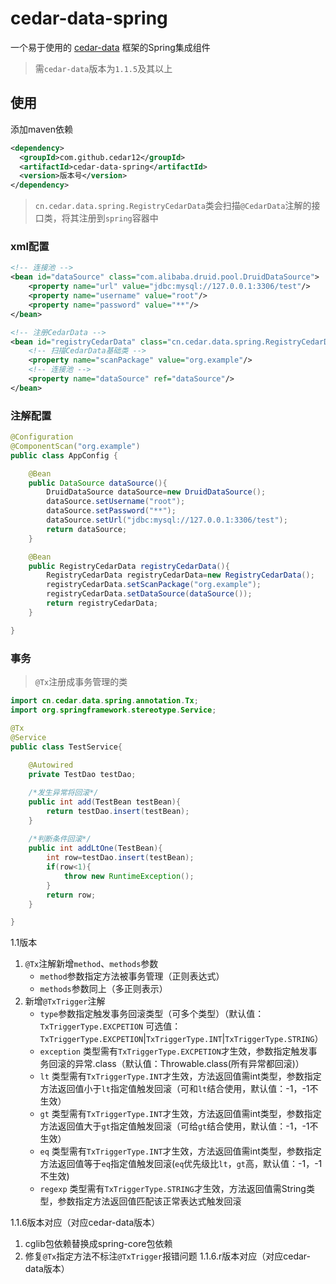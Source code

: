 # cedar-data-spring
一个易于使用的 [cedar-data](https://github.com/cedar12/cedar-data.git) 框架的Spring集成组件

> 需`cedar-data`版本为`1.1.5`及其以上

## 使用

添加maven依赖
```xml
<dependency>
  <groupId>com.github.cedar12</groupId>
  <artifactId>cedar-data-spring</artifactId>
  <version>版本号</version>
</dependency>
```


> `cn.cedar.data.spring.RegistryCedarData`类会扫描`@CedarData`注解的接口类，将其注册到`spring`容器中


### xml配置
```xml
<!-- 连接池 -->
<bean id="dataSource" class="com.alibaba.druid.pool.DruidDataSource">
    <property name="url" value="jdbc:mysql://127.0.0.1:3306/test"/>
    <property name="username" value="root"/>
    <property name="password" value="**"/>
</bean>

<!-- 注册CedarData -->
<bean id="registryCedarData" class="cn.cedar.data.spring.RegistryCedarData">
    <!-- 扫描CedarData基础类 -->
    <property name="scanPackage" value="org.example"/>
    <!-- 连接池 -->
    <property name="dataSource" ref="dataSource"/>
</bean>
```

### 注解配置
```java
@Configuration
@ComponentScan("org.example")
public class AppConfig {

    @Bean
    public DataSource dataSource(){
        DruidDataSource dataSource=new DruidDataSource();
        dataSource.setUsername("root");
        dataSource.setPassword("**");
        dataSource.setUrl("jdbc:mysql://127.0.0.1:3306/test");
        return dataSource;
    }

    @Bean
    public RegistryCedarData registryCedarData(){
        RegistryCedarData registryCedarData=new RegistryCedarData();
        registryCedarData.setScanPackage("org.example");
        registryCedarData.setDataSource(dataSource());
        return registryCedarData;
    }

}
```

### 事务
> `@Tx`注册成事务管理的类
```java
import cn.cedar.data.spring.annotation.Tx;
import org.springframework.stereotype.Service;

@Tx
@Service
public class TestService{
    
    @Autowired
    private TestDao testDao;    

    /*发生异常将回滚*/    
    public int add(TestBean testBean){
        return testDao.insert(testBean);
    }
    
    /*判断条件回滚*/
    public int addLtOne(TestBean){
        int row=testDao.insert(testBean);
        if(row<1){
            throw new RuntimeException();
        }
        return row;
    }

}
```
1.1版本
1. `@Tx`注解新增`method`、`methods`参数
    - `method`参数指定方法被事务管理（正则表达式）
    - `methods`参数同上（多正则表示）
2. 新增`@TxTrigger`注解
    - `type`参数指定触发事务回滚类型（可多个类型）（默认值：`TxTriggerType.EXCPETION` 可选值：`TxTriggerType.EXCPETION`|`TxTriggerType.INT`|`TxTriggerType.STRING`）
    - `exception` 类型需有`TxTriggerType.EXCPETION`才生效，参数指定触发事务回滚的异常.class（默认值：Throwable.class(所有异常都回滚)）
    - `lt` 类型需有`TxTriggerType.INT`才生效，方法返回值需int类型，参数指定方法返回值小于`lt`指定值触发回滚（可和`lt`结合使用，默认值：-1，-1不生效）
    - `gt` 类型需有`TxTriggerType.INT`才生效，方法返回值需int类型，参数指定方法返回值大于`gt`指定值触发回滚（可给`gt`结合使用，默认值：-1，-1不生效）
    - `eq` 类型需有`TxTriggerType.INT`才生效，方法返回值需int类型，参数指定方法返回值等于`eq`指定值触发回滚(`eq`优先级比`lt`，`gt`高，默认值：-1，-1不生效)
    - `regexp` 类型需有`TxTriggerType.STRING`才生效，方法返回值需String类型，参数指定方法返回值匹配该正常表达式触发回滚

1.1.6版本对应（对应cedar-data版本）
1. cglib包依赖替换成spring-core包依赖
2. 修复`@Tx`指定方法不标注`@TxTrigger`报错问题
1.1.6.r版本对应（对应cedar-data版本）